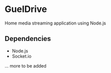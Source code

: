 # GuelDrive

Home media streaming application using Node.js

## Dependencies

- Node.js
- Socket.io

... more to be added
